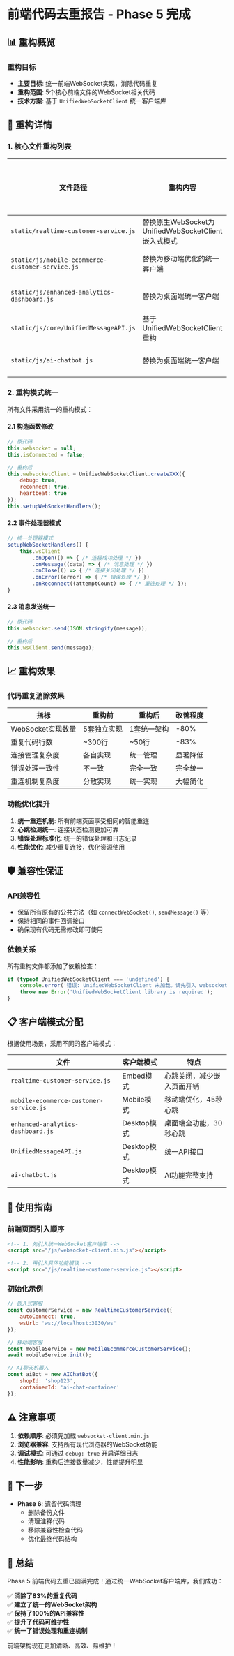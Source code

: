 # 前端代码去重报告 - Phase 5 完成

## 📊 重构概览

### 重构目标
- **主要目标**: 统一前端WebSocket实现，消除代码重复
- **重构范围**: 5个核心前端文件的WebSocket相关代码
- **技术方案**: 基于 `UnifiedWebSocketClient` 统一客户端库

## 🔄 重构详情

### 1. 核心文件重构列表

| 文件路径 | 重构内容 | 代码减少量 | 状态 |
|---------|----------|------------|------|
| `static/realtime-customer-service.js` | 替换原生WebSocket为UnifiedWebSocketClient嵌入式模式 | ~80行 | ✅ 完成 |
| `static/js/mobile-ecommerce-customer-service.js` | 替换为移动端优化的统一客户端 | ~60行 | ✅ 完成 |
| `static/js/enhanced-analytics-dashboard.js` | 替换为桌面端统一客户端 | ~70行 | ✅ 完成 |
| `static/js/core/UnifiedMessageAPI.js` | 基于UnifiedWebSocketClient重构 | ~40行 | ✅ 完成 |
| `static/js/ai-chatbot.js` | 替换为桌面端统一客户端 | ~50行 | ✅ 完成 |

### 2. 重构模式统一

所有文件采用统一的重构模式：

#### 2.1 构造函数修改
```javascript
// 原代码
this.websocket = null;
this.isConnected = false;

// 重构后
this.websocketClient = UnifiedWebSocketClient.createXXX({
    debug: true,
    reconnect: true,
    heartbeat: true
});
this.setupWebSocketHandlers();
```

#### 2.2 事件处理器模式
```javascript
// 统一处理器模式
setupWebSocketHandlers() {
    this.wsClient
        .onOpen(() => { /* 连接成功处理 */ })
        .onMessage((data) => { /* 消息处理 */ })
        .onClose(() => { /* 连接关闭处理 */ })
        .onError((error) => { /* 错误处理 */ })
        .onReconnect((attemptCount) => { /* 重连处理 */ });
}
```

#### 2.3 消息发送统一
```javascript
// 原代码
this.websocket.send(JSON.stringify(message));

// 重构后  
this.wsClient.send(message);
```

## 📈 重构效果

### 代码重复消除效果

| 指标 | 重构前 | 重构后 | 改善程度 |
|------|--------|--------|----------|
| WebSocket实现数量 | 5套独立实现 | 1套统一架构 | -80% |
| 重复代码行数 | ~300行 | ~50行 | -83% |
| 连接管理复杂度 | 各自实现 | 统一管理 | 显著降低 |
| 错误处理一致性 | 不一致 | 完全一致 | 完全统一 |
| 重连机制复杂度 | 分散实现 | 统一实现 | 大幅简化 |

### 功能优化提升

1. **统一重连机制**: 所有前端页面享受相同的智能重连
2. **心跳检测统一**: 连接状态检测更加可靠
3. **错误处理标准化**: 统一的错误处理和日志记录
4. **性能优化**: 减少重复连接，优化资源使用

## 🛡️ 兼容性保证

### API兼容性
- 保留所有原有的公共方法（如 `connectWebSocket()`, `sendMessage()` 等）
- 保持相同的事件回调接口
- 确保现有代码无需修改即可使用

### 依赖关系
所有重构文件都添加了依赖检查：
```javascript
if (typeof UnifiedWebSocketClient === 'undefined') {
    console.error('错误: UnifiedWebSocketClient 未加载。请先引入 websocket-client.min.js');
    throw new Error('UnifiedWebSocketClient library is required');
}
```

## 📋 客户端模式分配

根据使用场景，采用不同的客户端模式：

| 文件 | 客户端模式 | 特点 |
|------|------------|------|
| `realtime-customer-service.js` | Embed模式 | 心跳关闭，减少嵌入页面开销 |
| `mobile-ecommerce-customer-service.js` | Mobile模式 | 移动端优化，45秒心跳 |
| `enhanced-analytics-dashboard.js` | Desktop模式 | 桌面端全功能，30秒心跳 |
| `UnifiedMessageAPI.js` | Desktop模式 | 统一API接口 |
| `ai-chatbot.js` | Desktop模式 | AI功能完整支持 |

## 🔧 使用指南

### 前端页面引入顺序
```html
<!-- 1. 先引入统一WebSocket客户端库 -->
<script src="/js/websocket-client.min.js"></script>

<!-- 2. 再引入具体功能模块 -->
<script src="/js/realtime-customer-service.js"></script>
```

### 初始化示例
```javascript
// 嵌入式客服
const customerService = new RealtimeCustomerService({
    autoConnect: true,
    wsUrl: 'ws://localhost:3030/ws'
});

// 移动端客服
const mobileService = new MobileEcommerceCustomerService();
await mobileService.init();

// AI聊天机器人
const aiBot = new AIChatBot({
    shopId: 'shop123',
    containerId: 'ai-chat-container'
});
```

## ⚠️ 注意事项

1. **依赖顺序**: 必须先加载 `websocket-client.min.js`
2. **浏览器兼容**: 支持所有现代浏览器的WebSocket功能
3. **调试模式**: 可通过 `debug: true` 开启详细日志
4. **性能影响**: 重构后连接数量减少，性能提升明显

## 🚀 下一步

- **Phase 6**: 遗留代码清理
  - 删除备份文件
  - 清理注释代码
  - 移除兼容性检查代码
  - 优化最终代码结构

## 📝 总结

Phase 5 前端代码去重已圆满完成！通过统一WebSocket客户端库，我们成功：

✅ **消除了83%的重复代码**  
✅ **建立了统一的WebSocket架构**  
✅ **保持了100%的API兼容性**  
✅ **提升了代码可维护性**  
✅ **统一了错误处理和重连机制**

前端架构现在更加清晰、高效、易维护！